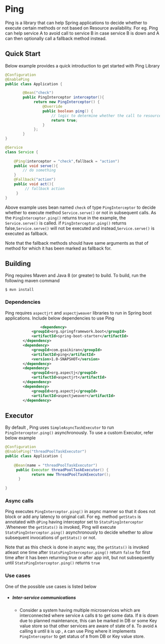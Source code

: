 Ping
===

Ping is a library that can help Spring applications to decide whether to execute certain methods or not based on Resource availability.
For eg. Ping can help service A to avoid call to service B in case service B is down and A can then optionally call a fallback method instead.

## Quick Start
 

Below example provides a quick introduction to get started with Ping Library

```java
@Configuration
@EnablePing
public class Application {

        @Bean("check")
        public PingInterceptor interceptor(){
             return new PingInterceptor() {
                 @Override
                 public boolean ping() {
                     // logic to determine whether the call to resource should be made or not
                     return true;
                 }
             };
        }
}

@Service
class Service {
    
    @Ping(interceptor = "check",fallback = "action")
    public void serve(){
        // do something
    }
    @Fallback("action")
    public void act(){
         // fallback action
     }
}

```

Above example uses bean named `check` of type `PingInterceptor` to decide whether to execute method `Service.serve()` or not in subsequent calls. As the `PingInterceptor.ping()` returns true in the example, the `Service.serve()` is called.
if `PingInterceptor.ping()` returns false,`Service.serve()` will not be executed and instead,`Service.serve()` is executed as fallback.

Note that the fallback methods should have same arguments as that of method for which it has been marked as fallback for.
## Building

Ping requires Maven and Java 8 (or greater) to build. To build, run the following maven command
```
$ mvn install
```

### Dependencies

Ping requires `aspectjrt` and `aspectjweaver` libraries to run in Spring boot applications. Include below dependencies to use Ping 

```xml
                <dependency>
			<groupId>org.springframework.boot</groupId>
			<artifactId>spring-boot-starter</artifactId>
		</dependency>
		<dependency>
			<groupId>com.gsaikiran</groupId>
			<artifactId>ping</artifactId>
			<version>1.0-SNAPSHOT</version>
		</dependency>
		<dependency>
			<groupId>org.aspectj</groupId>
			<artifactId>aspectjrt</artifactId>
		</dependency>
		<dependency>
			<groupId>org.aspectj</groupId>
			<artifactId>aspectjweaver</artifactId>
		</dependency>
```

## Executor

By default , Ping uses `SimpleAsyncTaskExecutor` to run `PingInterceptor.ping()` asynchronously. To use a custom Executor, refer below example

```java
@Configuration
@EnablePing("threadPoolTaskExecutor")
public class Application {
    
    @Bean(name = "threadPoolTaskExecutor")
     public Executor threadPoolTaskExecutor() {
            return new ThreadPoolTaskExecutor();
      }
      
}
```

### Async calls

Ping executes `PingInterceptor.ping()` in async manner so that it does not block or add any latency to original call.
For eg. method `getStats` is annotated with `@Ping` having interceptor set to `StatsPingInterceptor` .Whenever the `getStats()` is invoked, Ping will execute `StatsPingInterceptor.ping()` asynchronously to decide whether to allow subsequent invocations of `getStats()` or not.

Note that as this check is done in async way, the `getStats()` is invoked atleast one time after `StatsPingInterceptor.ping()` return `false` for first time after it has been returning true or after app init, but not subsequently until `StatsPingInterceptor.ping()` returns `true`

### Use cases

One of the possible use cases is listed below

 * ##### Inter-service communications 
    * Consider a system having multiple microservices which are interconnected where service `A` calls `B` to get some data. If `B` is down due to planned maintenance, this can be marked in DB or some Key value store so that other services are aware of state of `B`. To avoid `A` calling `B` until `B` is up , `A` can use Ping where it implements `PingInterceptor` to get status of `B` from DB or Key value store.
       
    